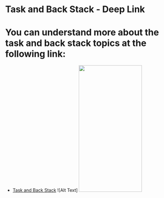 # Task and Back Stack - Deep Link
# You can understand more about the task and back stack topics at the following link:
- [Task and Back Stack](https://developer.android.com/guide/components/activities/tasks-and-back-stack)
![Alt Text] <img src="https://gifdicoding.blob.core.windows.net/academyandroid/android_navigasi_notif.gif" width="200" height="400"/>
